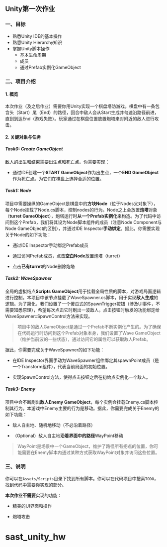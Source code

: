 ## Unity第一次作业

### 一、目标

* 熟悉Unity IDE的基本操作
* 熟悉Unity Hierarchy知识
* 掌握Unity脚本操作
  * 基本生命周期
  * 成员
  * 通过Prefab实例化GameObject

### 二、项目介绍

#### 1. 概览

本次作业（及之后作业）需要你用Unity实现一个棋盘塔防游戏。棋盘中有一条包含头（Start）尾（End）的路径，回合中敌人会从Start生成并匀速沿路径前进，直到到达End（游戏失败）。玩家通过在棋盘位置放置炮塔来对附近的敌人进行攻击。

#### 2. 关键对象与任务

##### Task0: Create GameObject

敌人的出生和结束需要出生点和死亡点。你需要实现：

* 通过IDE创建一个**START GameObject**作为出生点，一个**END GameObject**作为死亡点。为它们在棋盘上选择合适的位置。


##### Task1: Node

项目中需要操纵的GameObject是棋盘中的**方块Node**（位于Nodes父对象下），每个Node挂载了Node.cs脚本，控制nodes的行为。Node之上会放置**炮塔**对象（**turret GameObject**），炮塔运行时**从一个Prefab实例化**来构造。为了代码中访问到这个Prefab，我们将其设为Node脚本组件的成员（注意Node Component与Node GameObject的区别），并通过IDE Inspector**手动绑定**。据此，你需要实现关于Node的如下功能：

* 通过IDE Inspector手动绑定Prefab成员

* 通过访问Prefab成员，点击**空白Node**放置炮塔（turret）
* 点击**已有turret**的Node删除炮塔


##### Task2: WaveSpawner

全局的虚拟结点**Scripts GameObject**用于挂载全局性质的脚本，对游戏局面逻辑进行控制。本项目中该节点挂载了WaveSpawner.cs脚本，用于实现**敌人生成**的逻辑。为了简化，我们设置了一个傻瓜式的SpawnTrigger按钮（涉及UI事件，不需要知悉原理），希望每次点击它时刷出一波敌人。点击按钮时触发的功能绑定给WaveSpawner::SpawnControl方法来实现。

> 项目中的敌人GameObject是通过一个Prefab不断实例化产生的。为了确保在代码运行时访问到这个Prefab对象本身，我们设置了Wave GameObject（维护当前波的一些状态），通过访问它的属性可以获取敌人Prefab。

据此，你需要完成关于WaveSpawner的如下功能：

* 在IDE Inspector界面手动为WaveSpawner组件绑定其spawnPoint成员（是一个Transform组件），代表当前局面的初始位置。

* 实现SpawnControl方法，使得点击按钮之后在初始点实例化一个敌人。


##### Task3: Enemy

项目中会不断刷出**敌人Enemy GameObject**，每个实例会挂载Enemy.cs脚本控制其行为。本游戏中Enemy主要的行为是移动。据此，你需要完成关于Enemy的如下功能：

* 敌人自主地、随机地移动（不必沿着路径）

* （Optional）敌人自主地**沿着界面中的路径**WayPoint移动

> WayPoint是场景中一个GameObject，维护了路径所有拐点的位置，你可能需要在Enemy脚本内通过某种方式获取WayPoint对象并访问这些位置。


### 三、说明

你可以在`Assets/Scripts`目录下找到所有脚本。你可以在代码项目中搜索`TODO`，找到代码中需要你实现的部分。


**本次作业不需要**实现的功能：

* 精美的UI界面和操作

* 炮塔攻击

# sast_unity_hw
